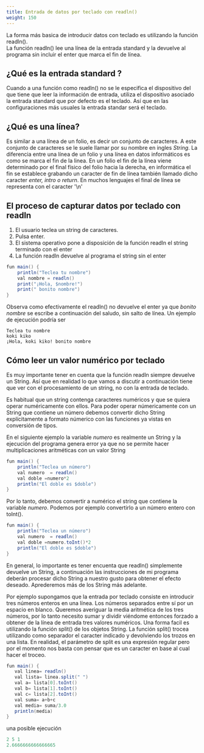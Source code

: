 ```yaml
---
title: Entrada de datos por teclado con readln()
weight: 150
---
```


La forma más basica de introducir datos con teclado es utilizando la función readln().  
La función readln() lee una línea de la entrada standard y la devuelve al programa sin incluir el enter que marca el fin de línea. 

## ¿Qué es la entrada standard ?
Cuando a una función como readln() no se le especifica  el dispositivo del que  tiene que leer la información de entrada,  utiliza el dispositivo asociado la entrada standard que por defecto es el teclado. Así que en las configuraciones más usuales la entrada standar será el teclado.

## ¿Qué es una línea?
Es similar a una línea de un folio, es decir un conjunto de caracteres. A este conjunto de caracteres se le suele llamar por su nombre en ingles *String*. La diferencia entre una línea de un folio y una línea en datos informáticos es como se marca el fin de la linea. En un folio el fin de la línea viene determinado por el final físico del folio hacia la derecha, en informática el fin se establece grabando un caracter de fin de línea también llamado dicho caracter *enter, intro o return*. En muchos lenguajes el final de línea se representa con el caracter '\n' 

## El proceso de capturar datos por teclado con readln
1. El usuario teclea un string de caracteres.
2. Pulsa enter.
3. El sistema operativo pone a  disposición de la función readln el string terminado con el enter
4. La función readln devuelve al programa el string sin el enter

```java
fun main() {
    println("Teclea tu nombre")
    val nombre = readln()
    print("¡Hola, $nombre!")
    print(" bonito nombre")
}
```
Observa como efectivamente el readln() no devuelve el enter ya que *bonito nombre* se escribe a continuación del saludo, sin salto de línea.
Un ejemplo de ejecución podría ser
```
Teclea tu nombre
koki kiko
¡Hola, koki kiko! bonito nombre

```

## Cómo leer un valor numérico  por teclado
Es muy importante tener en cuenta que la función readln siempre devuelve un String. Así que en realidad lo que vamos a discutir a continuación tiene que ver con el procesamiento de un string, no con la entrada de teclado. 

Es habitual que un string contenga  caracteres numéricos y que se quiera operar numéricamente con ellos. Para poder operar númericamente con un String que contiene un número debemos convertir dicho String explícitamente a  formato númerico con las funciones ya vistas en conversión de tipos. 

En el siguiente ejemplo la variable *numero* es realmente un String y la ejecución del programa genera error ya que no se permite hacer multiplicaciones aritméticas con un valor String
```java
fun main() {
    println("Teclea un número")
    val numero  = readln()
    val doble =numero*2
    println("El doble es $doble")
}
```
Por lo tanto, debemos convertir a numérico el string que contiene la variable *numero*. Podemos por ejemplo convertirlo a un número entero con toInt().

```java
fun main() {
    println("Teclea un número")
    val numero  = readln()
    val doble =numero.toInt()*2
    println("El doble es $doble")
}
```
En general, lo importante es tener encuenta que readln() simplemente devuelve un String, a continuación las instrucciones de mi programa deberán procesar dicho String  a nuestro gusto para obtener el efecto  deseado. Aprederemos  más de los String más adelante.

Por ejemplo supongamos que la entrada por teclado consiste en introducir tres números enteros en una línea. Los números separados entre sí por un espacio en blanco. Queremos averiguar la media aritmética de los tres números, por lo tanto necesito sumar y dividir viéndome entonces forzado  a obtener de la línea de entrada tres valores numéricos. Una forma facil es utilizando la función split() de los objetos String. La función split() trocea utilizando como separador el caracter indicado y devolviendo los trozos en una lista. En realidad, el parámetro de split es una expresión regular pero por el momento nos basta con pensar que es un caracter en base al cual hacer el troceo.
```java
fun main() {
   val linea= readln()
   val lista= linea.split(" ")
   val a= lista[0].toInt()
   val b= lista[1].toInt()
   val c= lista[2].toInt()
   val suma= a+b+c
   val media= suma/3.0
   println(media)
}
```
una posible ejecución
```java
2 5 1
2.6666666666666665

```